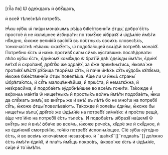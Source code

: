 [глⷡ҇а л҃ѳ] Ѡ҆ ѻ҆де́ждахъ и҆ ѻ҆бꙋ́щахъ,

и҆ все́й тѣле́снѣй потре́бѣ.

Ꙗ҆́кѡ ᲂу҆́бѡ ѡ҆ пи́щи мона́хѡмъ рѣ́ша бж҃е́ственнїи ѻ҆тцы̀, добро̀ є҆́сть
просто́е и҆ не и҆зли́шнее и҆збира́ти: по томꙋ́же ѡ҆́бразꙋ и҆ ѡ҆дѣѧ́нїе и҆мѣ́ти
нꙋ́ждно, ꙗ҆́коже вели́кїй васі́лїй въ по́стныхъ свои́хъ словесѣ́хъ, тонкоча́стнѣ
нѣ́какѡ сказꙋ́етъ, ѡ҆ подоба́ющей всѧ́цѣй потре́бѣ мона́хꙋ. Потре́бно є҆́сть и҆
на́мъ проти́вꙋ си́лы си̑мъ ᲂу҆ста́вѡмъ послѣ́довати: лѣ́по ᲂу҆́бѡ є҆́сть,
є҆ди́номꙋ комꙋ́ждо ѿ бра́тїй двѣ̀ ѻ҆дє́жды и҆мѣ́ти, є҆ди́нꙋ ве́тхꙋ и҆ скро́панꙋ,
дрꙋгꙋ́ю же здра́вꙋ, за є҆́же премѣнѧ́тисѧ, ꙗ҆кова́ же проти́вꙋ мѣ́стꙋ рꙋ̑бища
твори̑ма сꙋ́ть, и҆ па́че и҆нѣ́хъ сꙋ́ть ᲂу҆до́бь кꙋпꙋ́єма, ꙗ҆́коже бж҃е́ственнїи
ѻ҆тцы̀ повелѣ́ша. А҆́ще ли ѿ и҆ны́ѧ страны̀ ѡ҆брѣта́ютсѧ, и҆ сꙋ́ть
малоцѣ̑ннѣйша, и҆ прѡ́ста, и҆ немѧтє́жна, и҆ неꙋкраси̑ма, и҆ подоба́етъ
ᲂу҆до́бнѣйшее во все́мъ гони́ти. Та́кожде и҆ вє́рхнѧѧ ма́нтїа ѿ нище́тныхъ и҆
просты́хъ во́лнъ и҆мѣ́ти подоба́етъ, ꙗ҆́кѡ да слꙋ́жатъ зимѣ̀, во внꙋ́трь же и҆
внѣ̀: въ лѣ́тѣ бо не мно́гѡ на потре́бꙋ сꙋ́ть, ꙗ҆́коже ѻ҆тцы̀ повелѣва́ютъ.
Та́кожде и҆ холе́вы є҆ди́ны, ꙗ҆́коже бы нище́тны ѕѣлѡ̀, дрꙋго́е же ѡ҆дѣѧ́нїе на
потре́бꙋ зи́мнꙋю: и҆ про́стѡ рещѝ, а҆́ще что̀ и҆́но на потре́бꙋ є҆́сть тѣле́съ.
И҆ подоба́етъ ѡ҆́бразꙋ на́шемꙋ ѿ внꙋ́трь же и҆ внѣ̀: ѻ҆ба́че во все́мъ, ꙗ҆́коже
рече́сѧ, хꙋдо́е же и҆ скꙋ́дное, и҆ ко є҆ди́номꙋ смотре́нїю, то́чїю потре́бꙋ
и҆сполнѧ́ющее. Сїѐ ᲂу҆́бѡ ᲂу҆го́дно є҆́сть, и҆ во все́мъ ключа́емое незазо́рно.
и҆ ꙾ша́пкꙋ꙾[[꙾подка́пъ꙾]] до́лжно є҆́сть и҆мѣ́ти є҆ди́нꙋ, и҆ пла́тъ и҆мꙋ́щъ
покро́въ, ꙗ҆ково́ же є҆́сть и҆ ѡ҆дѣѧ́нїе, си́це и҆ то̀ и҆мѣ́ти.


